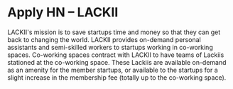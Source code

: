 # Apply HN – LACKII

LACKII&#x27;s mission is to save startups time and money so that they can get back to changing the world. LACKII provides on-demand personal assistants and semi-skilled workers to startups working in co-working spaces. Co-working spaces contract with LACKII to have teams of Lackiis stationed at the co-working space. These Lackiis are available on-demand as an amenity for the member startups, or available to the startups for a slight increase in the membership fee (totally up to the co-working space).
